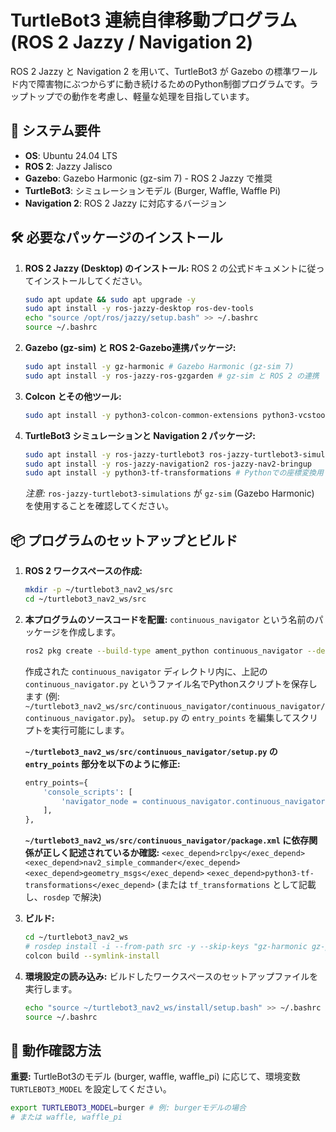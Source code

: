 # TurtleBot3 連続自律移動プログラム (ROS 2 Jazzy / Navigation 2)

ROS 2 Jazzy と Navigation 2 を用いて、TurtleBot3 が Gazebo の標準ワールド内で障害物にぶつからずに動き続けるためのPython制御プログラムです。ラップトップでの動作を考慮し、軽量な処理を目指しています。

## 🤖 システム要件

* **OS**: Ubuntu 24.04 LTS
* **ROS 2**: Jazzy Jalisco
* **Gazebo**: Gazebo Harmonic (gz-sim 7) - ROS 2 Jazzy で推奨
* **TurtleBot3**: シミュレーションモデル (Burger, Waffle, Waffle Pi)
* **Navigation 2**: ROS 2 Jazzy に対応するバージョン

## 🛠️ 必要なパッケージのインストール

1.  **ROS 2 Jazzy (Desktop) のインストール:**
    ROS 2 の公式ドキュメントに従ってインストールしてください。
    ```bash
    sudo apt update && sudo apt upgrade -y
    sudo apt install -y ros-jazzy-desktop ros-dev-tools
    echo "source /opt/ros/jazzy/setup.bash" >> ~/.bashrc
    source ~/.bashrc
    ```

2.  **Gazebo (gz-sim) と ROS 2-Gazebo連携パッケージ:**
    ```bash
    sudo apt install -y gz-harmonic # Gazebo Harmonic (gz-sim 7)
    sudo apt install -y ros-jazzy-ros-gzgarden # gz-sim と ROS 2 の連携
    ```

3.  **Colcon とその他ツール:**
    ```bash
    sudo apt install -y python3-colcon-common-extensions python3-vcstool git
    ```

4.  **TurtleBot3 シミュレーションと Navigation 2 パッケージ:**
    ```bash
    sudo apt install -y ros-jazzy-turtlebot3 ros-jazzy-turtlebot3-simulations
    sudo apt install -y ros-jazzy-navigation2 ros-jazzy-nav2-bringup
    sudo apt install -y python3-tf-transformations # Pythonでの座標変換用
    ```
    *注意:* `ros-jazzy-turtlebot3-simulations` が `gz-sim` (Gazebo Harmonic) を使用することを確認してください。

## 📦 プログラムのセットアップとビルド

1.  **ROS 2 ワークスペースの作成:**
    ```bash
    mkdir -p ~/turtlebot3_nav2_ws/src
    cd ~/turtlebot3_nav2_ws/src
    ```

2.  **本プログラムのソースコードを配置:**
    `continuous_navigator` という名前のパッケージを作成します。
    ```bash
    ros2 pkg create --build-type ament_python continuous_navigator --dependencies rclpy nav2_simple_commander geometry_msgs tf_transformations
    ```
    作成された `continuous_navigator` ディレクトリ内に、上記の `continuous_navigator.py` というファイル名でPythonスクリプトを保存します (例: `~/turtlebot3_nav2_ws/src/continuous_navigator/continuous_navigator/continuous_navigator.py`)。
    `setup.py` の `entry_points` を編集してスクリプトを実行可能にします。

    **`~/turtlebot3_nav2_ws/src/continuous_navigator/setup.py` の `entry_points` 部分を以下のように修正:**
    ```python
    entry_points={
        'console_scripts': [
            'navigator_node = continuous_navigator.continuous_navigator:main',
        ],
    },
    ```
    **`~/turtlebot3_nav2_ws/src/continuous_navigator/package.xml` に依存関係が正しく記述されているか確認:**
    `<exec_depend>rclpy</exec_depend>`
    `<exec_depend>nav2_simple_commander</exec_depend>`
    `<exec_depend>geometry_msgs</exec_depend>`
    `<exec_depend>python3-tf-transformations</exec_depend>` (または `tf_transformations` として記載し、`rosdep` で解決)

3.  **ビルド:**
    ```bash
    cd ~/turtlebot3_nav2_ws
    # rosdep install -i --from-path src -y --skip-keys "gz-harmonic gz-plugin python-tf-transformations" # 不足している依存関係をインストール
    colcon build --symlink-install
    ```

4.  **環境設定の読み込み:**
    ビルドしたワークスペースのセットアップファイルを実行します。
    ```bash
    echo "source ~/turtlebot3_nav2_ws/install/setup.bash" >> ~/.bashrc
    source ~/.bashrc
    ```

## 🚀 動作確認方法

**重要:** TurtleBot3のモデル (burger, waffle, waffle_pi) に応じて、環境変数 `TURTLEBOT3_MODEL` を設定してください。
```bash
export TURTLEBOT3_MODEL=burger # 例: burgerモデルの場合
# または waffle, waffle_pi